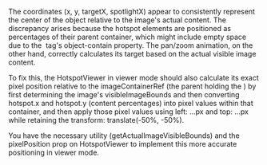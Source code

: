 The coordinates (x, y, targetX, spotlightX) appear to consistently represent the center of the object relative to the image's actual content. The discrepancy arises because the hotspot elements are positioned as percentages of their parent container, which might include empty space due to the <img> tag's object-contain property. The pan/zoom animation, on the other hand, correctly calculates its target based on the actual visible image content.

To fix this, the HotspotViewer in viewer mode should also calculate its exact pixel position relative to the imageContainerRef (the parent holding the <img>) by first determining the image's visibleImageBounds and then converting hotspot.x and hotspot.y (content percentages) into pixel values within that container, and then apply those pixel values using left: ...px and top: ...px while retaining the transform: translate(-50%, -50%).

You have the necessary utility (getActualImageVisibleBounds) and the pixelPosition prop on HotspotViewer to implement this more accurate positioning in viewer mode.